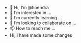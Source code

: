 - 👋 Hi, I’m @tinendra
- 👀 I’m interested in ...
- 🌱 I’m currently learning ...
- 💞️ I’m looking to collaborate on ...
- 📫 How to reach me ...
- Hi, i have made some changes
<!---
tinendra/tinendra is a ✨ special ✨ repository because its `README.md` (this file) appears on your GitHub profile.
You can click the Preview link to take a look at your changes.
--->
